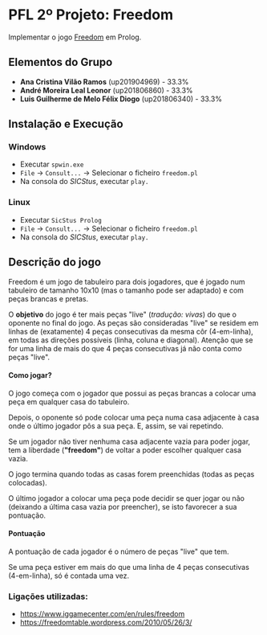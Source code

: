 # PFL 2º Projeto: Freedom

Implementar o jogo [Freedom](https://www.iggamecenter.com/en/rules/freedom) em Prolog.

## Elementos do Grupo

* **Ana Cristina Vilão Ramos** (up201904969) - 33.3%
* **André Moreira Leal Leonor** (up201806860) - 33.3%
* **Luis Guilherme de Melo Félix Diogo** (up201806340) - 33.3%


## Instalação e Execução

### Windows
* Executar `spwin.exe`
* `File` -> `Consult...` -> Selecionar o ficheiro `freedom.pl`
* Na consola do *SICStus*, executar `play.`


### Linux
* Executar `SicStus Prolog`
* `File` -> `Consult...` -> Selecionar o ficheiro `freedom.pl`
* Na consola do *SICStus*, executar `play.`


## Descrição do jogo

Freedom é um jogo de tabuleiro para dois jogadores, que é jogado num tabuleiro de tamanho 10x10 (mas o tamanho pode ser adaptado) e com peças brancas e pretas.

O **objetivo** do jogo é ter mais peças "live" (*tradução: vivas*) do que o oponente no final do jogo. As peças são consideradas "live" se residem em linhas de (exatamente) 4 peças consecutivas da mesma côr (4-em-linha), em todas as direções possíveis (linha, coluna e diagonal). Atenção que se for uma linha de mais do que 4 peças consecutivas já não conta como peças "live".

#### Como jogar?

O jogo começa com o jogador que possui as peças brancas a colocar uma peça em qualquer casa do tabuleiro.

Depois, o oponente só pode colocar uma peça numa casa adjacente à casa onde o último jogador pôs a sua peça. E, assim, se vai repetindo.

Se um jogador não tiver nenhuma casa adjacente vazia para poder jogar, tem a liberdade (**"freedom"**) de voltar a poder escolher qualquer casa vazia.

O jogo termina quando todas as casas forem preenchidas (todas as peças colocadas).

O último jogador a colocar uma peça pode decidir se quer jogar ou não (deixando a última casa vazia por preencher), se isto favorecer a sua pontuação.

#### Pontuação

A pontuação de cada jogador é o número de peças "live" que tem.

Se uma peça estiver em mais do que uma linha de 4 peças consecutivas (4-em-linha), só é contada uma vez.

### Ligações utilizadas:
* https://www.iggamecenter.com/en/rules/freedom
* https://freedomtable.wordpress.com/2010/05/26/3/